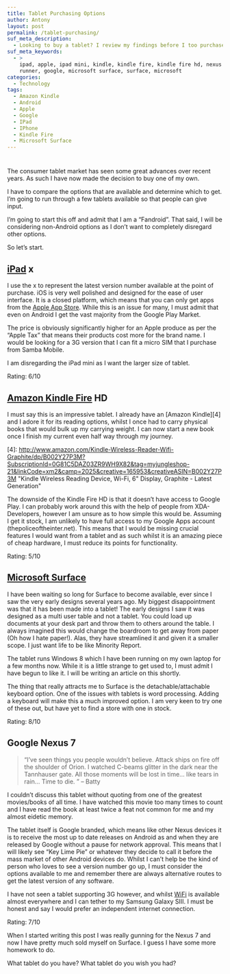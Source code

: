 ```yaml
---
title: Tablet Purchasing Options
author: Antony
layout: post
permalink: /tablet-purchasing/
suf_meta_description:
  - Looking to buy a tablet? I review my findings before I too purchase my own.
suf_meta_keywords:
  - >
    ipad, apple, ipad mini, kindle, kindle fire, kindle fire hd, nexus 7, blade
    runner, google, microsoft surface, surface, microsoft
categories:
  - Technology
tags:
  - Amazon Kindle
  - Android
  - Apple
  - Google
  - IPad
  - IPhone
  - Kindle Fire
  - Microsoft Surface
---
```

# 

The consumer tablet market has seen some great advances over recent years. As such I have now made the decision to buy one of my own.

I have to compare the options that are available and determine which to get. I’m going to run through a few tablets available so that people can give input.

I’m going to start this off and admit that I am a “Fandroid”. That said, I will be considering non-Android options as I don’t want to completely disregard other options.

So let’s start.

## [iPad][1] x

 [1]: http://www.apple.com/ipad/ "iPad"

I use the x to represent the latest version number available at the point of purchase. iOS is very well polished and designed for the ease of user interface. It is a closed platform, which means that you can only get apps from the [Apple App Store][2]. While this is an issue for many, I must admit that even on Android I get the vast majority from the Google Play Market.

 [2]: http://www.apple.com/itunes "App Store (iOS)"

The price is obviously significantly higher for an Apple produce as per the “Apple Tax” that means their products cost more for the brand name. I would be looking for a 3G version that I can fit a micro SIM that I purchase from Samba Mobile.



I am disregarding the iPad mini as I want the larger size of tablet.

Rating: 6/10

## [Amazon Kindle Fire][3] HD

 [3]: http://www.amazon.com/kindlefire "Kindle Fire"

I must say this is an impressive tablet. I already have an [Amazon Kindle][4] and I adore it for its reading options, whilst I once had to carry physical books that would bulk up my carrying weight. I can now start a new book once I finish my current even half way through my journey.

 [4]: http://www.amazon.com/Kindle-Wireless-Reader-Wifi-Graphite/dp/B002Y27P3M?SubscriptionId=0G81C5DAZ03ZR9WH9X82&tag=myjungleshop-21&linkCode=xm2&camp=2025&creative=165953&creativeASIN=B002Y27P3M "Kindle Wireless Reading Device, Wi-Fi, 6" Display, Graphite - Latest Generation"

The downside of the Kindle Fire HD is that it doesn’t have access to Google Play. I can probably work around this with the help of people from XDA-Developers, however I am unsure as to how simple this would be. Assuming I get it stock, I am unlikely to have full access to my Google Apps account (thepoliceoftheinter.net). This means that I would be missing crucial features I would want from a tablet and as such whilst it is an amazing piece of cheap hardware, I must reduce its points for functionality.

Rating: 5/10

## [Microsoft Surface][5]

 [5]: http://www.microsoft.com/surface/ "Microsoft Surface"

I have been waiting so long for Surface to become available, ever since I saw the very early designs several years ago. My biggest disappointment was that it has been made into a tablet! The early designs I saw it was designed as a multi user table and not a tablet. You could load up documents at your desk part and throw them to others around the table. I always imagined this would change the boardroom to get away from paper (Oh how I hate paper!). Alas, they have streamlined it and given it a smaller scope. I just want life to be like Minority Report.

The tablet runs Windows 8 which I have been running on my own laptop for a few months now. While it is a little strange to get used to, I must admit I have begun to like it. I will be writing an article on this shortly.

The thing that really attracts me to Surface is the detachable/attachable keyboard option. One of the issues with tablets is word processing. Adding a keyboard will make this a much improved option. I am very keen to try one of these out, but have yet to find a store with one in stock.

Rating: 8/10

## Google Nexus 7

> “I’ve seen things you people wouldn’t believe. Attack ships on fire off the shoulder of Orion. I watched C-beams glitter in the dark near the Tannhauser gate. All those moments will be lost in time… like tears in rain… Time to die. ” – Batty

I couldn’t discuss this tablet without quoting from one of the greatest movies/books of all time. I have watched this movie too many times to count and I have read the book at least twice a feat not common for me and my almost eidetic memory.

The tablet itself is Google branded, which means like other Nexus devices it is to receive the most up to date releases on Android as and when they are released by Google without a pause for network approval. This means that I will likely see “Key Lime Pie” or whatever they decide to call it before the mass market of other Android devices do. Whilst I can’t help be the kind of person who loves to see a version number go up, I must consider the options available to me and remember there are always alternative routes to get the latest version of any software.

I have not seen a tablet supporting 3G however, and whilst [WiFi][6] is available almost everywhere and I can tether to my Samsung Galaxy SIII. I must be honest and say I would prefer an independent internet connection.

 [6]: http://en.wikipedia.org/wiki/Wi-Fi "Wi-Fi"

Rating: 7/10



When I started writing this post I was really gunning for the Nexus 7 and now I have pretty much sold myself on Surface. I guess I have some more homework to do.

What tablet do you have? What tablet do you wish you had?

